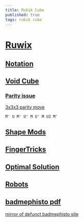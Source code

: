 ```yaml
---
title: Rubik Cube
published: true
tags: rubik cube
---
```

# [Ruwix](https://ruwix.com/twisty-puzzles/)
## [Notation](https://ruwix.com/the-rubiks-cube/notation/)
## [Void Cube](https://ruwix.com/twisty-puzzles/void-cube/)
### [Parity issue](https://ruwix.com/the-rubiks-cube/unsolvable-rubiks-cube-invalid-scramble/)

[3x3x3 parity move](https://puzzling.stackexchange.com/a/21)
```
M' U M' U' M U' M U2 M'
```

## [Shape Mods](https://ruwix.com/twisty-puzzles/3x3x3-rubiks-cube-shape-mods-variations/)

## [FingerTricks](https://ruwix.com/the-rubiks-cube/fingertricks/)

## [Optimal Solution](https://en.wikipedia.org/wiki/Optimal_solutions_for_Rubik%27s_Cube)

## [Robots](https://ruwix.com/the-rubiks-cube/lego-rubiks-cube-robots-rubot2/)

## [badmephisto pdf](/images/badmephisto-speedcubing-method.pdf)
[mirror of defunct badmephisto site](https://defhacks.github.io/badmephisto-mirror/pll.html) 